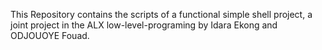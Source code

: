 This Repository contains the scripts of a functional simple shell project, a joint project in the ALX low-level-programing by Idara Ekong and ODJOUOYE Fouad. 
